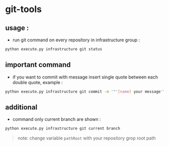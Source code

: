 # git-tools
 
 ## usage :
 * run git command on every repository in infrastructure group :
 ```sh
 python execute.py infrastructure git status
 ```
 
 ## **important command**
 * if you want to commit with message insert single quote between each double quote, example :
 ```sh
 python execute.py infrastructure git commit -m '"'[name] your message'"'
 ```
 
 ## **additional**
 * command only current branch are shown :
 ```sh
 python execute.py infrastructure git current branch
 ```
 
 
> note: change variable `pathRoot` with your repository grop root path 
